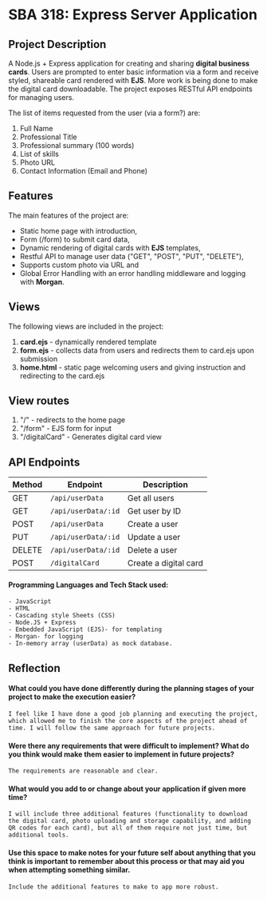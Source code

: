 # SBA 318: Express Server Application

## Project Description
A Node.js + Express application for creating and sharing **digital business cards**. Users are prompted to enter basic information via a form and receive styled, shareable card rendered with **EJS**. More work is being done to make the digital card downloadable. The project exposes RESTful API endpoints for managing users.

The list of items requested from the user (via a form?) are:
1. Full Name
2. Professional Title
3. Professional summary (100 words)
4. List of skills
5. Photo URL
6. Contact Information (Email and Phone)

## Features
The main features of the project are:
 - Static home page with introduction,
 - Form (/form) to submit card data,
 - Dynamic rendering of digital cards with **EJS** templates,
 - Restful API to manage user data ("GET", "POST", "PUT", "DELETE"),
 - Supports custom photo via URL and
 - Global Error Handling with an error handling middleware and logging with **Morgan**.

## Views
The following views are included in the project:
1. **card.ejs** - dynamically rendered template
2. **form.ejs** - collects data from users and redirects them to card.ejs upon submission
3. **home.html** - static page welcoming users and giving instruction and redirecting to the card.ejs

## View routes
1. "/" - redirects to the home page
2. "/form" - EJS form for input
3. "/digitalCard" - Generates digital card view

## API Endpoints

| Method |     Endpoint          |       Description       |
|--------|-----------------------|-------------------------|
|  GET   |  `/api/userData`      |    Get all users        |
|  GET   |  `/api/userData/:id`  |    Get user by ID       |
|  POST  |  `/api/userData`      |    Create a user        |
|  PUT   |  `/api/userData/:id`  |    Update a user        |
| DELETE |  `/api/userData/:id`  |    Delete a user        |
|  POST  |  `/digitalCard`       | Create a digital card   |


#### Programming Languages and Tech Stack used:
    - JavaScript
    - HTML
    - Cascading style Sheets (CSS) 
    - Node.JS + Express
    - Embedded JavaScript (EJS)- for templating
    - Morgan- for logging
    - In-memory array (userData) as mock database.

## Reflection

 #### What could you have done differently during the planning stages of your project to make the execution easier?
`I feel like I have done a good job planning and executing the project, which allowed me to finish the core aspects of the project ahead of time. I will follow the same approach for future projects.`

 #### Were there any requirements that were difficult to implement? What do you think would make them easier to implement in future projects?
`The requirements are reasonable and clear.`

 #### What would you add to or change about your application if given more time?
`I will include three additional features (functionality to download the digital card, photo uploading and storage capability, and adding QR codes for each card), but all of them require not just time, but additional tools.`

 #### Use this space to make notes for your future self about anything that you think is important to remember about this process or that may aid you when attempting something similar.
`Include the additional features to make to app more robust.`
